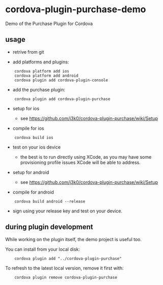 cordova-plugin-purchase-demo
============================

Demo of the Purchase Plugin for Cordova

usage
-----

 - retrive from git
  
 - add platforms and plugins:
```
    cordova platform add ios
    cordova platform add android
    cordova plugin add cordova-plugin-console
```
 - add the purchase plugin:
```
    cordova plugin add cordova-plugin-purchase
```
 - setup for ios
   - see https://github.com/j3k0/cordova-plugin-purchase/wiki/Setup

 - compile for ios
```
    cordova build ios
```
 - test on your ios device
   - the best is to run directly using XCode, as you may have some
     provisioning profile issues XCode will be able to address.

 - setup for android
   - see https://github.com/j3k0/cordova-plugin-purchase/wiki/Setup

 - compile for android
```
    cordova build android --release
```
 - sign using your release key and test on your device.

during plugin development
-------------------------

While working on the plugin itself, the demo project is useful too.

You can install from your local disk:
```
    cordova plugin add "../cordova-plugin-purchase"
```
To refresh to the latest local version, remove it first with:
```
    cordova plugin remove cordova-plugin-purchase
```
